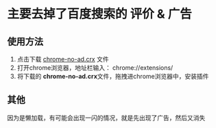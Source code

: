 # 主要去掉了百度搜索的 评价 & 广告
 
## 使用方法

1. 点击下载   [chrome-no-ad.crx](https://raw.githubusercontent.com/3c/chrome-no-ad/master/chrome-no-ad.crx) 文件
2. 打开chrome浏览器，地址栏输入： chrome://extensions/
3. 将下载的 **chrome-no-ad.crx**文件，拖拽进chrome浏览器中，安装插件



## 其他
因为是懒加载，有可能会出现一闪的情况，就是先出现了广告，然后又消失

